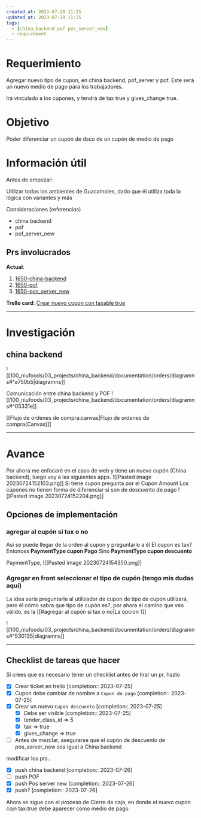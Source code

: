 ```yaml
---
created_at: 2023-07-20 11:25
updated_at: 2023-07-20 11:25
tags:
  - [china_backend pof pos_server_new]
  - requirement
---
```




# Requerimiento

Agregar nuevo tipo de cupon, en china backend, pof_server y pof.
Este será un nuevo medio de pago para los trabajadores.

Irá vinculado a los cupones, y tendrá de tax true y gives_change true.

# Objetivo

Poder diferenciar un cupón de dsco de un cupón de medio de pago

# Información útil

Antes de empezar:

Utilizar todos los ambientes de Guacamoles, dado que él utiliza toda la lógica con variantes y más

Consideraciones (referencias)
- china backend
- pof
- pof_server_new

## Prs involucrados

**Actual**: 
1. [1650-china-backend](https://bitbucket.org/niusushi/china-backend/pull-requests/339)
2. [1650-pof](https://bitbucket.org/nnodes/pof_server_new/pull-requests/358)
3. [1650-pos_server_new](https://bitbucket.org/nnodes/pof_server_new/pull-requests/359?t=1)


**Trello card**: [Crear nuevo cupon con taxable true](https://trello.com/c/m7SF2MYG/1650-crear-nuevo-cupon-con-taxable-true)

---
# Investigación

## china backend 
![[100_niufoods/03_projects/china_backend/documentation/orders/diagramns#^a750b5|diagramns]]

 

Comunicación entre china backend y POF
![[100_niufoods/03_projects/china_backend/documentation/orders/diagramns#^05331e]]


[[Flujo de ordenes de compra.canvas|Flujo de ordenes de compra(Canvas)]]

---
# Avance


Por ahora me enfocaré  en el caso de web y tiene un nuevo cupón  (China backend), luego voy a las siguientes apps.
![[Pasted image 20230724152103.png]]
Si tiene cupon pregunta por el Cupon Amount
Los cupones no tienen forma de diferenciar si son de descuento de pago
![[Pasted image 20230724152204.png]]

## Opciones de implementación
###  agregar al cupón si tax o no

Así se puede llegar de la orden al cupon y preguntarle a él
El cupon es tax?
	Entonces **PaymentType cupon Pago**
	Sino **PaymentType cupon descuento**

PaymentType,
![[Pasted image 20230724154350.png]]

### Agregar en front seleccionar el tipo de cupón (tengo mis dudas aquí)
La idea sería preguntarle al utilizador de cupon de tipo de cupon utilizará, pero él cómo sabra que tipo de cupón es?, por ahora el camino que veo válido, es la [[#agregar al cupón si tax o no|La opcion 1]]

![[100_niufoods/03_projects/china_backend/documentation/orders/diagramns#^530135|diagramns]]



---
## Checklist de tareas que hacer 

Si crees que es necesario tener un checklist antes de tirar un pr, hazlo

- [x] Crear ticket en trello  [completion:: 2023-07-25]
- [x] Cupon debe cambiar de nombre a `Cupon de pago`  [completion:: 2023-07-25]
- [x] Crear un nuevo `Cupon descuento`  [completion:: 2023-07-25]
	- [x] Debe ser visible  [completion:: 2023-07-25]
	- [x] tender_class_id => 5
	- [x] tax => true
	- [x] gives_change => true

- [ ] Antes de mezclar, asegurarse que el cupón de descuento de pos_server_new sea igual a China backend

modificar los prs.. 

- [x] push china backend  [completion:: 2023-07-26]
- [ ] push POF
- [x] push Pos server new  [completion:: 2023-07-26]
- [x] push?  [completion:: 2023-07-26]

Ahora se sigue con el proceso de Cierre de caja, en donde el nuevo cupon cojn tax:true debe aparecer como medio de pago
